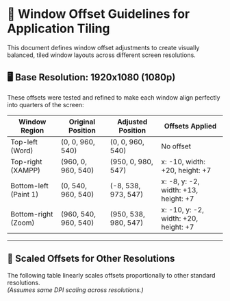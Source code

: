 # 📐 Window Offset Guidelines for Application Tiling

This document defines window offset adjustments to create visually balanced, tiled window layouts across different screen resolutions.

## 🖥️ Base Resolution: 1920x1080 (1080p)

These offsets were tested and refined to make each window align perfectly into quarters of the screen:

| Window Region     | Original Position        | Adjusted Position           | Offsets Applied              |
|-------------------|--------------------------|------------------------------|-------------------------------|
| Top-left (Word)   | (0, 0, 960, 540)         | (0, 0, 960, 540)             | No offset                    |
| Top-right (XAMPP) | (960, 0, 960, 540)       | (950, 0, 980, 547)           | x: -10, width: +20, height: +7 |
| Bottom-left (Paint 1) | (0, 540, 960, 540)  | (-8, 538, 973, 547)          | x: -8, y: -2, width: +13, height: +7 |
| Bottom-right (Zoom) | (960, 540, 960, 540)   | (950, 538, 980, 547)         | x: -10, y: -2, width: +20, height: +7 |

---

## 📏 Scaled Offsets for Other Resolutions

The following table linearly scales offsets proportionally to other standard resolutions.  
_(Assumes same DPI scaling across resolutions.)_

